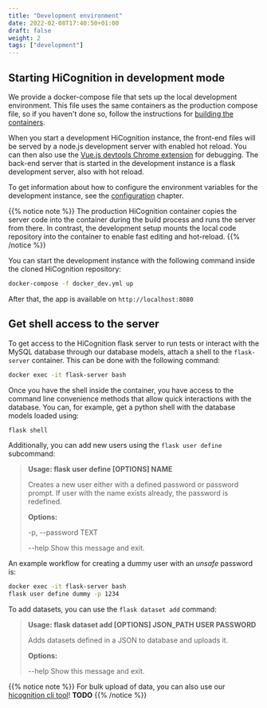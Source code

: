 ```yaml
---
title: "Development environment"
date: 2022-02-08T17:40:50+01:00
draft: false
weight: 2
tags: ["development"]
---
```


## Starting HiCognition in development mode

We provide a docker-compose file that sets up the local development environment. This file uses the same containers as the production compose file, so if you haven't done so, follow the instructions for [building the containers](/docs/installation/build).

When you start a development HiCognition instance, the front-end files will be served by a node.js development server with enabled hot reload. You can then also use the [Vue.js devtools Chrome extension](https://chrome.google.com/webstore/detail/vuejs-devtools/nhdogjmejiglipccpnnnanhbledajbpd?hl=en) for debugging. The back-end server that is started in the development instance is a flask development server, also with hot reload.

To get information about how to configure the environment variables for the development instance, see the [configuration](/docs/installation/configuration) chapter.

{{% notice note %}}
The production HiCognition container copies the server code into the container during the build process and runs the server from there. In contrast, the development setup mounts the local code repository into the container to enable fast editing and hot-reload.
{{% /notice %}}

You can start the development instance with the following command inside the cloned HiCognition repository:

```sh
docker-compose -f docker_dev.yml up
```

After that, the app is available on ```http://localhost:8080```

## Get shell access to the server

To get access to the HiCognition flask server to run tests or interact with the MySQL database through our database models, attach a shell to the `flask-server` container. This can be done with the following command:


```bash
docker exec -it flask-server bash
```

Once you have the shell inside the container, you have access to the command line convenience methods that allow quick interactions with the database. You can, for example, get a python shell with the database models loaded using:

```bash
flask shell
```

Additionally, you can add new users using the `flask user define` subcommand:


> __Usage: flask user define [OPTIONS] NAME__
> 
> Creates a new user either with a defined password or password prompt. If
> user with the name exists already, the password is redefined.
> 
> __Options:__
>
> -p, --password TEXT
>
> --help Show this message and exit.

An example workflow for creating a dummy user with an _unsafe_ password is:


```bash
docker exec -it flask-server bash
flask user define dummy -p 1234
```

To add datasets, you can use the `flask dataset add` command:


>  __Usage: flask dataset add [OPTIONS] JSON_PATH USER PASSWORD__
>
>  Adds datasets defined in a JSON to database and uploads it.
>
> __Options:__
>
>  --help  Show this message and exit.

{{% notice note %}}
For bulk upload of data, you can also use our [hicognition cli tool](todo)! __TODO__
{{% /notice %}}
